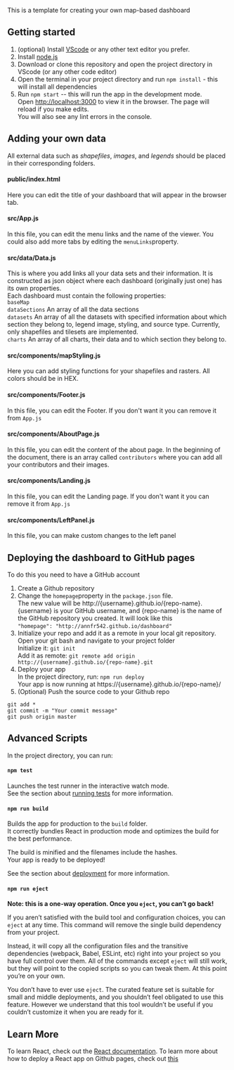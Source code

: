 This is a template for creating your own map-based dashboard

## Getting started
1. (optional) Install [VScode](https://code.visualstudio.com/download) or any other text editor you prefer.
2. Install [node.js](https://nodejs.org/en/download/)
3. Download or clone this repository and open the project directory in VScode (or any other code editor) 
4. Open the terminal in your project directory and run `npm install` - this will install all dependencies
5. Run `npm start` -- this will run the app in the development mode.<br />
Open [http://localhost:3000](http://localhost:3000) to view it in the browser.
The page will reload if you make edits.<br />
You will also see any lint errors in the console.

## Adding your own data
All external data such as *shapefiles*, *images*, and *legends* should be placed in their corresponding folders.

#### public/index.html 
Here you can edit the title of your dashboard that will appear in the browser tab.

#### src/App.js
In this file, you can edit the menu links and the name of the viewer. You could also add more tabs by editing the `menuLinks`property.

#### src/data/Data.js
This is where you add links all your data sets and their information. It is constructed as json object where each dashboard (originally just one) has its own properties. <br/>
Each dashboard must contain the following properties: <br/>
`baseMap` <br/>
`dataSections` An array of all the data sections <br/>
`datasets` An array of all the datasets with specified information about which section they belong to, legend image, styling, and source type. Currently, only shapefiles and tilesets are implemented. <br/>
`charts` An array of all charts, their data and to which section they belong to. 

#### src/components/mapStyling.js
Here you can add styling functions for your shapefiles and rasters. All colors should be in HEX.

#### src/components/Footer.js
In this file, you can edit the Footer. If you don't want it you can remove it from `App.js`

#### src/components/AboutPage.js
In this file, you can edit the content of the about page. In the beginning of the document, there is an array called `contributors` where you can add all your contributors and their images. 

#### src/components/Landing.js
In this file, you can edit the Landing page. If you don't want it you can remove it from `App.js`

#### src/components/LeftPanel.js
In this file, you can make custom changes to the left panel 

## Deploying the dashboard to GitHub pages
To do this you need to have a GitHub account
1. Create a Github repository
2. Change the `homepage`property in the `package.json` file. <br />
The new value will be http://{username}.github.io/{repo-name}. {username} is your GitHub username, and {repo-name} is the name of the GitHub repository you created. It will look like this <br />
`"homepage": "http://annfr542.github.io/dashboard"`
3. Initialize your repo and add it as a remote in your local git repository. <br/>
Open your git bash and navigate to your project folder<br/>
Initialize it: `git init`<br/>
Add it as remote: `git remote add origin http://{username}.github.io/{repo-name}.git`
4. Deploy your app <br>
In the project directory, run: `npm run deploy` <br/>
Your app is now running at https://{username}.github.io/{repo-name}/
5. (Optional) Push the source code to your Github repo <br />
```
git add *
git commit -m "Your commit message"
git push origin master
```

## Advanced Scripts

In the project directory, you can run:

#### `npm test`

Launches the test runner in the interactive watch mode.<br />
See the section about [running tests](https://facebook.github.io/create-react-app/docs/running-tests) for more information.

#### `npm run build`

Builds the app for production to the `build` folder.<br />
It correctly bundles React in production mode and optimizes the build for the best performance.

The build is minified and the filenames include the hashes.<br />
Your app is ready to be deployed!

See the section about [deployment](https://facebook.github.io/create-react-app/docs/deployment) for more information.

#### `npm run eject`

**Note: this is a one-way operation. Once you `eject`, you can’t go back!**

If you aren’t satisfied with the build tool and configuration choices, you can `eject` at any time. This command will remove the single build dependency from your project.

Instead, it will copy all the configuration files and the transitive dependencies (webpack, Babel, ESLint, etc) right into your project so you have full control over them. All of the commands except `eject` will still work, but they will point to the copied scripts so you can tweak them. At this point you’re on your own.

You don’t have to ever use `eject`. The curated feature set is suitable for small and middle deployments, and you shouldn’t feel obligated to use this feature. However we understand that this tool wouldn’t be useful if you couldn’t customize it when you are ready for it.

## Learn More

To learn React, check out the [React documentation](https://reactjs.org/).
To learn more about how to deploy a React app on Github pages, check out [this](https://dev.to/yuribenjamin/how-to-deploy-react-app-in-github-pages-2a1f)

